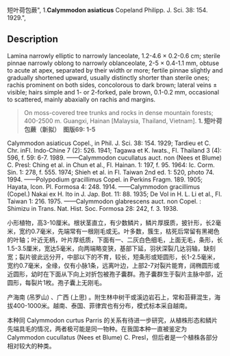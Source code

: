 短叶荷包蕨",
1.**Calymmodon asiaticus** Copeland Philipp. J. Sci. 38: 154. 1929.",

## Description
Lamina narrowly elliptic to narrowly lanceolate, 1.2-4.6 × 0.2-0.6 cm; sterile pinnae narrowly oblong to narrowly oblanceolate, 2-5 × 0.4-1.1 mm, obtuse to acute at apex, separated by their width or more; fertile pinnae slightly and gradually shortened upward, usually distinctly shorter than sterile ones; rachis prominent on both sides, concolorous to dark brown; lateral veins ± visible; hairs simple and 1- or 2-forked, pale brown, 0.1-0.2 mm, occasional to scattered, mainly abaxially on rachis and margins.

> On moss-covered tree trunks and rocks in dense mountain forests; 400-2500 m. Guangxi, Hainan [Malaysia, Thailand, Vietnam].
**1. 短叶荷包蕨（新拟）　图版69: 1-5**

Calymmodon asiaticus Copel., in Phil. J. Sci. 38: 154. 1929; Tardieu et C. Chr. inFl. Indo-Chine 7 (2): 526. 1941; Tagawa et K. Iwats., Fl. Thailand 3 (4): 596, f. 59: 6-7. 1989. ——Calymmodon cucullatus auct. non (Nees et Blume) C. Presl: Ching et al. in Chun et al., Fl. Hainan. 1: 197, f. 95. 1964: Ic. Corm. Sin. 1: 278, f. 555. 1974; Shieh et al. in Fl. Taiwan 2nd ed. 1: 520, photo 74. 1994. ——Polypodium gracillimus Copel. in Perkins Fragm. 189. 1905; Hayata, Icon. Pl. Formosa 4: 248. 1914. ——Calymmodon gracillimus (Copel.) Nakai ex H. Ito in J. Jap. Bot. 11: 88. 1935; De Vol in H. L. Li et al., Fl. Taiwan 1: 216. 1975. ——Calymmodon glabrescens auct. non Copel. : Shimizu in Trans. Nat. Hist. Soc. Formosa 28: 242, f. 3. 1938.

小形植物，高3-10厘米。根状茎直立，有少数鳞片，鳞片厚膜质，披针形，长2毫米，宽约0.7毫米，先端常有一根刚毛或无。叶多数，簇生，枯死后常留有黑褐色的叶轴；叶近无柄，叶片厚纸质，下面有一、二灰白色细毛，上面无毛，条形，长1.5-3.5厘米，宽达5毫米，向两端略变狭，基部下延，羽状深裂几达羽轴，缺刻宽；裂片彼此远分开，中部以下的不育，较长，短条形或矩圆形，长1-2.5毫米，宽约0.7毫米，全缘，仅有小脉1条，远离叶边，上部2-7对裂片能育，阔椭圆形或近圆形，幼时在下面从下向上对折包被孢子囊群。孢子囊群生于裂片主脉中部，近圆形，每裂片1枚。孢子囊上无刚毛。

产海南 (吊罗山) 、广西 (上思) 。附生林中树干或溪边岩石上，常和苔藓混生，海拔400-1000米。越南、泰国、菲律宾也有分布，模式标本采自越南。

本种同 Calymmodon curtus Parris 的关系有待进一步研究，从植株形态和鳞片先端具毛的情况，两者极可能是同一物种。在我国本种一直被鉴定为 Calymmodon cucullatus (Nees et Blume) C. Presl，但后者是一个植株各部分相对较大的种类。
